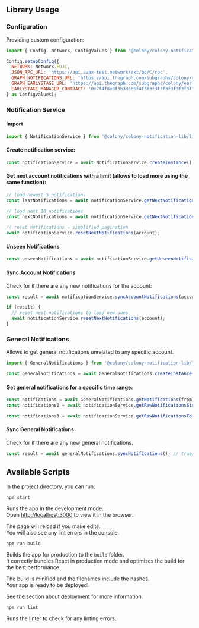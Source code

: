 ## Library Usage

### Configuration

Providing custom configuration:
```javascript
import { Config, Network, ConfigValues } from '@colony/colony-notification-lib/lib';

Config.setupConfig({
  NETWORK: Network.FUJI,
  JSON_RPC_URL: 'https://api.avax-test.network/ext/bc/C/rpc',
  GRAPH_NOTIFICATIONS_URL: 'https://api.thegraph.com/subgraphs/colony/notifications',
  GRAPH_EARLYSTAGE_URL: 'https://api.thegraph.com/subgraphs/colony/earlystage',
  EARLYSTAGE_MANAGER_CONTRACT: '0x7f4f8e8f3b3d6b5f4f3f3f3f3f3f3f3f3f3f3f3f',
} as ConfigValues);
```

### Notification Service

#### Import
```javascript
import { NotificationService } from '@colony/colony-notification-lib/lib';
```

#### Create notification service:
```javascript
const notificationService = await NotificationService.createInstance();
```

#### Get next account notifications with a limit (allows to load more using the same function):
```javascript
// load newest 5 notifications
const lastNotifications = await notificationService.getNextNotifications(account, 5);

// load next 10 notifications
const nextNotifications = await notificationService.getNextNotifications(account, 10);

// reset notifications - simplified pagination
await notificationService.resetNextNotifications(account);
```

#### Unseen Notifications

```javascript
const unseenNotifications = await notificationService.getUnseenNotifications(account);
```

#### Sync Account Notifications

Check for if there are any new notifications for the account:
```javascript
const result = await notificationService.syncAccountNotifications(account); // true/false

if (result) {
  // reset nest notifications to load new ones
  await notificationService.resetNextNotifications(account);
}
```

### General Notifications

Allows to get general notifications unrelated to any specific account.
```javascript
import { GeneralNotifications } from '@colony/colony-notification-lib/lib';

const generalNotifications = await GeneralNotifications.createInstance();
```

#### Get general notifications for a specific time range:
```javascript
const notifications = await GeneralNotifications.getNotifications(fromTimestamp, toTimestamp);
const notifications2 = await notificationService.getRawNotificationsSince(fromTimestamp);

const notifications3 = await notificationService.getRawNotificationsTo(toTimestamp);
```

#### Sync General Notifications

Check for if there are any new general notifications.
```javascript
const result = await generalNotifications.syncNotifications(); // true/false
```

## Available Scripts

In the project directory, you can run:
```
npm start
```

Runs the app in the development mode.\
Open [http://localhost:3000](http://localhost:3000) to view it in the browser.

The page will reload if you make edits.\
You will also see any lint errors in the console.
```
npm run build

```

Builds the app for production to the `build` folder.\
It correctly bundles React in production mode and optimizes the build for the best performance.

The build is minified and the filenames include the hashes.\
Your app is ready to be deployed!

See the section about [deployment](https://facebook.github.io/create-react-app/docs/deployment) for more information.
```
npm run lint
```

Runs the linter to check for any linting errors.
